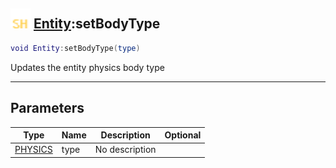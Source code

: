 ## <img src="../../.gitbook/assets/shared.png" width="32" height="32" /> [Entity](../entity/README.md):setBodyType

```lua
void Entity:setBodyType(type)
```

Updates the entity physics body type<br>

-----------------
## Parameters

| Type   | Name | Description | Optional |
| ------ | ---- | ----------- | -------: |
| [PHYSICS](../physics/README.md) | type | No description |  |
